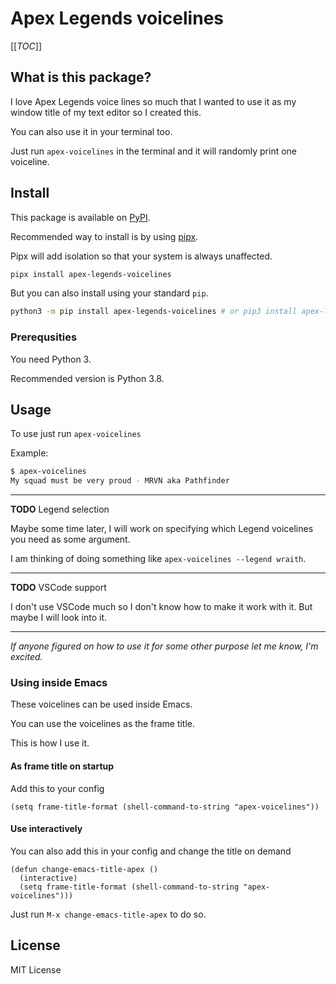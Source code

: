 # Apex Legends voicelines

[[_TOC_]]

## What is this package?

I love Apex Legends voice lines so much that I wanted to use it as my window title of my text editor so I created this.

You can also use it in your terminal too. 

Just run `apex-voicelines` in the terminal and it will randomly print one voiceline.

## Install

This package is available on [PyPI](https://pypi.org/project/apex-legends-voicelines/).

Recommended way to install is by using [pipx](https://github.com/pipxproject/pipx/).

Pipx will add isolation so that your system is always unaffected.

```sh
pipx install apex-legends-voicelines
```

But you can also install using your standard `pip`.

```sh
python3 -m pip install apex-legends-voicelines # or pip3 install apex-legends-voicelines
```

### Prerequsities

You need Python 3. 

Recommended version is Python 3.8.

## Usage

To use just run `apex-voicelines`

Example:

```sh
$ apex-voicelines
My squad must be very proud - MRVN aka Pathfinder                                                                                               
```

---

**TODO** Legend selection

Maybe some time later, I will work on specifying which Legend voicelines you need as some argument.

I am thinking of doing something like `apex-voicelines --legend wraith`.

---

**TODO** VSCode support

I don't use VSCode much so I don't know how to make it work with it. But maybe I will look into it.

---

*If anyone figured on how to use it for some other purpose let me know, I'm excited.*

### Using inside Emacs

These voicelines can be used inside Emacs.

You can use the voicelines as the frame title.

This is how I use it.

#### As frame title on startup

Add this to your config

```emacs-lisp
(setq frame-title-format (shell-command-to-string "apex-voicelines"))
```

#### Use interactively

You can also add this in your config and change the title on demand

```emacs-lisp
(defun change-emacs-title-apex ()
  (interactive)
  (setq frame-title-format (shell-command-to-string "apex-voicelines")))
```

Just run `M-x change-emacs-title-apex` to do so.

## License

MIT License
